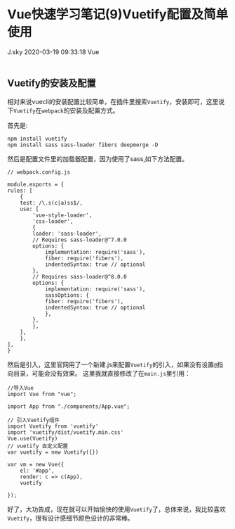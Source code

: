 <div class="blog-article">
<h1 class="title">Vue快速学习笔记(9)Vuetify配置及简单使用</h1>
<span class="author">J.sky</span>
<span class="time">2020-03-19 09:33:18</span>
<span class="tag">Vue</span>
</div>
</br>

## Vuetify的安装及配置

相对来说vuecli的安装配置比较简单，在插件里搜索`Vuetify`，安装即可，这里说下`Vuetify`在`webpack`的安装及配置方式。

首先是:

    npm install vuetify
    npm install sass sass-loader fibers deepmerge -D

然后是配置文件里的加载器配置，因为使用了sass,如下方法配置。

    // webpack.config.js

    module.exports = {
    rules: [
        {
        test: /\.s(c|a)ss$/,
        use: [
            'vue-style-loader',
            'css-loader',
            {
            loader: 'sass-loader',
            // Requires sass-loader@^7.0.0
            options: {
                implementation: require('sass'),
                fiber: require('fibers'),
                indentedSyntax: true // optional
            },
            // Requires sass-loader@^8.0.0
            options: {
                implementation: require('sass'),
                sassOptions: {
                fiber: require('fibers'),
                indentedSyntax: true // optional
                },
            },
            },
        ],
        },
    ],
    }


然后是引入，这里官网用了一个新建.js来配置`Vuetify`的引入，如果没有设置`@`指向目录，可能会没有效果。
这里我就直接修改了在`main.js`里引用：


    //导入Vue
    import Vue from "vue";

    import App from "./components/App.vue";

    // 引入Vuetify组件
    import Vuetify from 'vuetify'
    import 'vuetify/dist/vuetify.min.css'
    Vue.use(Vuetify)
    // vuetify 自定义配置
    var vuetify = new Vuetify({})

    var vm = new Vue({
        el: '#app',
        render: c => c(App),
        vuetify

    });


好了，大功告成，现在就可以开始愉快的使用`Vuetify`了，总体来说，我比较喜欢`Vuetify`，很有设计感细节颜色设计的非常棒。